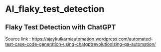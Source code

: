 # AI_flaky_test_detection

## Flaky Test Detection with ChatGPT
Source link : https://ajaykulkarniautomation.wordpress.com/automated-test-case-code-generation-using-chatgptrevolutionizing-qa-automation/

